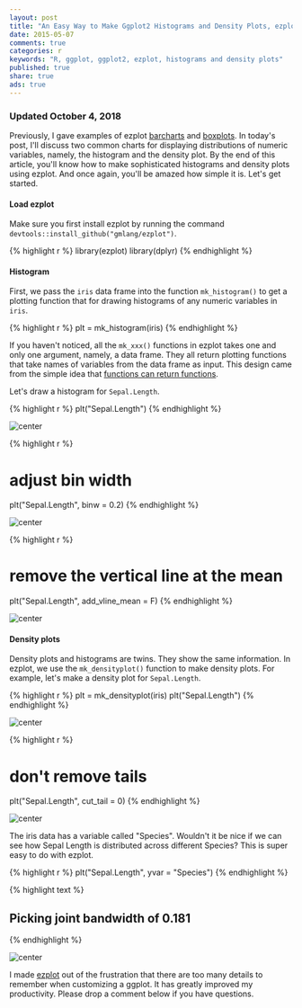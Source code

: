 ```yaml
---
layout: post
title: "An Easy Way to Make Ggplot2 Histograms and Density Plots, ezplot - Part 3"
date: 2015-05-07
comments: true
categories: r
keywords: "R, ggplot, ggplot2, ezplot, histograms and density plots"
published: true
share: true
ads: true
---
```


### Updated October 4, 2018

Previously, I gave examples of ezplot [barcharts](http://masterr.org/r/an-easy-way-to-make-ggplot2-plots-ezplot-part1/) and [boxplots](http://masterr.org/r/an-easy-way-to-make-ggplot2-boxplots-ezplot-part2/). In today's post, I'll discuss two common charts for displaying distributions of numeric variables, namely, the histogram and the density plot. By the end of this article, you'll know how to make sophisticated histograms and density plots using ezplot. And once again, you'll be amazed how simple it is. Let's get started.

#### Load ezplot

Make sure you first install ezplot by running the command `devtools::install_github("gmlang/ezplot")`.

{% highlight r %}
library(ezplot)
library(dplyr)
{% endhighlight %}

#### Histogram

First, we pass the `iris` data frame into the function `mk_histogram()` to get a plotting function that for drawing histograms of any numeric variables in `iris`. 

{% highlight r %}
plt = mk_histogram(iris)
{% endhighlight %}

If you haven't noticed, all the `mk_xxx()` functions in ezplot takes one and only one argument, namely, a data frame. They all return plotting functions that take names of variables from the data frame as input. This design came from the simple idea that [functions can return functions](http://masterr.org/r/functions-that-return-functions-part-2/). 

Let's draw a histogram for `Sepal.Length`.

{% highlight r %}
plt("Sepal.Length")
{% endhighlight %}

![center](/../figs/2015-05-07-an-easy-way-to-make-ggplot2-histograms-ezplot-part3/unnamed-chunk-3-1.png)

{% highlight r %}
# adjust bin width
plt("Sepal.Length", binw = 0.2)
{% endhighlight %}

![center](/../figs/2015-05-07-an-easy-way-to-make-ggplot2-histograms-ezplot-part3/unnamed-chunk-3-2.png)

{% highlight r %}
# remove the vertical line at the mean
plt("Sepal.Length", add_vline_mean = F)
{% endhighlight %}

![center](/../figs/2015-05-07-an-easy-way-to-make-ggplot2-histograms-ezplot-part3/unnamed-chunk-3-3.png)

#### Density plots

Density plots and histograms are twins. They show the same information. In ezplot, we use
the `mk_densityplot()` function to make density plots. For example, let's make a density plot for `Sepal.Length`.

{% highlight r %}
plt = mk_densityplot(iris)
plt("Sepal.Length")
{% endhighlight %}

![center](/../figs/2015-05-07-an-easy-way-to-make-ggplot2-histograms-ezplot-part3/unnamed-chunk-4-1.png)

{% highlight r %}
# don't remove tails
plt("Sepal.Length", cut_tail = 0)
{% endhighlight %}

![center](/../figs/2015-05-07-an-easy-way-to-make-ggplot2-histograms-ezplot-part3/unnamed-chunk-4-2.png)

The iris data has a variable called "Species". Wouldn't it be nice if we can see how Sepal Length is distributed across different Species? This is super easy to do with ezplot.

{% highlight r %}
plt("Sepal.Length", yvar = "Species")
{% endhighlight %}



{% highlight text %}
## Picking joint bandwidth of 0.181
{% endhighlight %}

![center](/../figs/2015-05-07-an-easy-way-to-make-ggplot2-histograms-ezplot-part3/unnamed-chunk-5-1.png)

I made [ezplot](https://leanpub.com/ezplot) out of the frustration that there are too many details to remember when customizing a ggplot. It has greatly improved my productivity. Please drop a comment below if you have questions.
